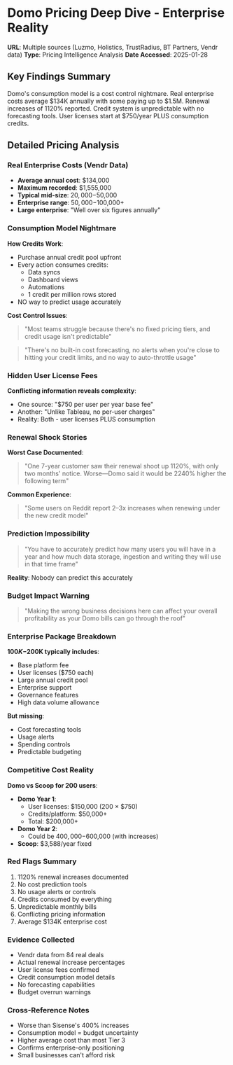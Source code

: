 # Domo Pricing Deep Dive - Enterprise Reality
**URL**: Multiple sources (Luzmo, Holistics, TrustRadius, BT Partners, Vendr data)
**Type**: Pricing Intelligence Analysis
**Date Accessed**: 2025-01-28

## Key Findings Summary
Domo's consumption model is a cost control nightmare. Real enterprise costs average $134K annually with some paying up to $1.5M. Renewal increases of 1120% reported. Credit system is unpredictable with no forecasting tools. User licenses start at $750/year PLUS consumption credits.

## Detailed Pricing Analysis

### Real Enterprise Costs (Vendr Data)
- **Average annual cost**: $134,000
- **Maximum recorded**: $1,555,000
- **Typical mid-size**: $20,000-$50,000
- **Enterprise range**: $50,000-$100,000+
- **Large enterprise**: "Well over six figures annually"

### Consumption Model Nightmare

**How Credits Work**:
- Purchase annual credit pool upfront
- Every action consumes credits:
  - Data syncs
  - Dashboard views
  - Automations
  - 1 credit per million rows stored
- NO way to predict usage accurately

**Cost Control Issues**:
> "Most teams struggle because there's no fixed pricing tiers, and credit usage isn't predictable"

> "There's no built-in cost forecasting, no alerts when you're close to hitting your credit limits, and no way to auto-throttle usage"

### Hidden User License Fees
**Conflicting information reveals complexity**:
- One source: "$750 per user per year base fee"
- Another: "Unlike Tableau, no per-user charges"
- Reality: Both - user licenses PLUS consumption

### Renewal Shock Stories

**Worst Case Documented**:
> "One 7-year customer saw their renewal shoot up 1120%, with only two months' notice. Worse—Domo said it would be 2240% higher the following term"

**Common Experience**:
> "Some users on Reddit report 2–3x increases when renewing under the new credit model"

### Prediction Impossibility
> "You have to accurately predict how many users you will have in a year and how much data storage, ingestion and writing they will use in that time frame"

**Reality**: Nobody can predict this accurately

### Budget Impact Warning
> "Making the wrong business decisions here can affect your overall profitability as your Domo bills can go through the roof"

### Enterprise Package Breakdown
**$100K-$200K typically includes**:
- Base platform fee
- User licenses ($750 each)
- Large annual credit pool
- Enterprise support
- Governance features
- High data volume allowance

**But missing**:
- Cost forecasting tools
- Usage alerts
- Spending controls
- Predictable budgeting

### Competitive Cost Reality
**Domo vs Scoop for 200 users**:
- **Domo Year 1**: 
  - User licenses: $150,000 (200 × $750)
  - Credits/platform: $50,000+
  - Total: $200,000+
- **Domo Year 2**: 
  - Could be $400,000-$600,000 (with increases)
- **Scoop**: $3,588/year fixed

### Red Flags Summary
1. 1120% renewal increases documented
2. No cost prediction tools
3. No usage alerts or controls
4. Credits consumed by everything
5. Unpredictable monthly bills
6. Conflicting pricing information
7. Average $134K enterprise cost

### Evidence Collected
- Vendr data from 84 real deals
- Actual renewal increase percentages
- User license fees confirmed
- Credit consumption model details
- No forecasting capabilities
- Budget overrun warnings

### Cross-Reference Notes
- Worse than Sisense's 400% increases
- Consumption model = budget uncertainty
- Higher average cost than most Tier 3
- Confirms enterprise-only positioning
- Small businesses can't afford risk